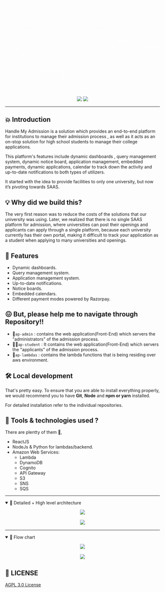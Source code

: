 ![Handle My Admission](./handle-my-admission.gif)

<p align="center">
<img src="https://img.shields.io/github/license/tejas-ladhani/devdost" />
<img src="https://img.shields.io/badge/Author-Tejas_Ladhani-yellow" />
</p>

<hr/>

## 💥 Introduction

Handle My Admission is a solution which provides an end-to-end platform for institutions to manage their admission process , as well as it acts as an on-stop solution for high school students to manage their college applications.

This platform's features include dynamic dashboards , query management system, dynamic notice board, application management, embedded payments, dynamic applications, calendar to track down the activity and up-to-date notifications to both types of utilizers.

It started with the idea to provide facilities to only one university, but now it’s pivoting towards SAAS.


## 💡 Why did we build this?

The very first reason was to reduce the costs of the solutions that our university was using. Later, we realized that there is no single SAAS platform for admission, where universities can post their openings and applicants can apply through a single platform, because each university currently has their own portal, making it difficult to track your application as a student when applying to many universities and openings.

## 🥁 Features

- Dynamic dashboards.
- Query management system.
- Application management system.
- Up-to-date notifications.
- Notice boards.
- Embedded calendars.
- Different payment modes powered by Razorpay.

## 😖 But, please help me to navigate through Repository!!
- 🏦```ap-admin``` : contains the web application(Front-End) which servers the "administrators" of the admission process.
- 👩‍🎓```ap-student``` : It contains the web application(Front-End) which servers the "applicants" of the admission process.
- 🚀```ap-lambdas``` : contains the lambda functions that is being residing over aws environment.

## 🛠️ Local development

That's pretty easy. To ensure that you are able to install everything properly, we would recommend you to have <b>Git</b>, <b>Node</b> and <b>npm or yarn</b> installed.

For detailed installation refer to the individual repositories.


## 🧰 Tools & technologies used ?
There are plentty of them 🎊,
- ReactJS
- NodeJs & Python for lambdas/backend.
- Amazon Web Services:
    * Lambda
    * DynamoDB
    * Cognito
    * API Gateway
    * S3
    * SNS
    * SQS

<hr />
<details open="open">
  <summary> 📃 Detailed + High level architecture</summary>
    <p align="center">
        <img src="https://user-images.githubusercontent.com/67834407/153741053-0c85a994-dcfe-49a7-83e7-769d89d59b19.png " />
    </p>
    <p align="center">
        <img src="https://user-images.githubusercontent.com/67834407/153741062-9bab87c1-a605-4a8a-80ac-760111d0a11a.png" />
    </p>

</details>

<hr/>

<details open="open">
  <summary> 📃 Flow chart </summary>
    <p align="center">
        <img src="https://user-images.githubusercontent.com/59203865/153623874-c63fd684-c51f-41e7-9e6d-f4a4acaa7345.png" />
    </p>
    <p align="center">
        <img src="https://user-images.githubusercontent.com/59203865/153624641-802bda4f-27b0-4cfe-80fd-ff1cb7f197f6.png" />
    </p>

</details>


## 📜 LICENSE

[AGPL 3.0 License](/LICENSE.txt)

